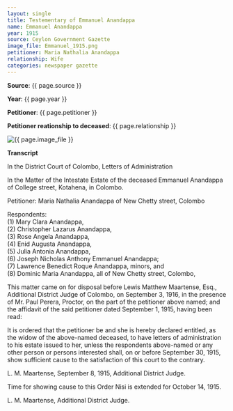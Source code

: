 ```yaml
---
layout: single
title: Testementary of Emmanuel Anandappa
name: Emmanuel Anandappa
year: 1915
source: Ceylon Government Gazette
image_file: Emmanuel_1915.png
petitioner: Maria Nathalia Anandappa
relationship: Wife
categories: newspaper gazette
---
```




  **Source**: {{ page.source }}

  **Year**: {{ page.year }}

  **Petitioner**: {{ page.petitioner }}

  **Petitioner reationship to deceased**: {{ page.relationship }} 

 <img src="/family-history/assets/images/gazette/{{ page.image_file }}" alt="{{ page.image_file }}">

 **Transcript** 

In the District Court of Colombo, Letters of Administration

In the Matter of the Intestate Estate of the deceased Emmanuel Anandappa of College street, Kotahena, in Colombo.

Petitioner: Maria Nathalia Anandappa of New Chetty street, Colombo

Respondents:<br />
(1) Mary Clara Anandappa,<br />
(2) Christopher Lazarus Anandappa,<br />
(3) Rose Angela Anandappa,<br />
(4) Enid Augusta Anandappa,<br />
(5) Julia Antonia Anandappa,<br />
(6) Joseph Nicholas Anthony Emmanuel Anandappa;<br />
(7) Lawrence Benedict Roque Anandappa, minors, and<br />
(8) Dominic Maria Anandappa, all of New Chetty street, Colombo,

This matter came on for disposal before Lewis Matthew Maartense, Esq., Additional District Judge of Colombo, on September 3, 1916, in the presence of Mr. Paul Perera, Proctor, on the part of the petitioner above named; and the affidavit of the said petitioner dated September 1, 1915, having been read:

It is ordered that the petitioner be and she is hereby declared entitled, as the widow of the above-named deceased, to have letters of administration to his estate issued to her, unless the respondents above-named or any other person or persons interested shall, on or before September 30, 1915, show sufficient cause to the satisfaction of this court to the contrary.

L. M. Maartense,
September 8, 1915,
Additional District Judge.

Time for showing cause to this Order Nisi is extended for October 14, 1915.

L. M. Maartense,
Additional District Judge.